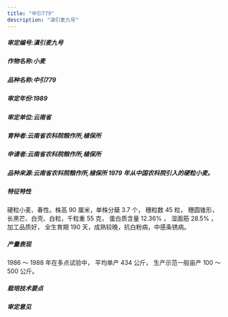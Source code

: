 ```yaml
---
title: "中引779"
description: "滇引麦九号"
---
```

##### 审定编号:滇引麦九号

##### 作物名称:小麦

##### 品种名称:中引779

##### 审定年份:1989

##### 审定单位:云南省

##### 育种者:云南省农科院粮作所,植保所

##### 申请者:云南省农科院粮作所,植保所

##### 品种来源:云南省农科院粮作所,植保所 1979 年从中国农科院引入的硬粒小麦。

##### 特征特性
 硬粒小麦、春性。株高 90 厘米，单株分蘖 3.7 个， 穗粒数 45 粒， 穗圆锥形， 长黑芒、白壳、白粒，千粒重 55 克， 蛋白质含量 12.36% ， 湿面筋 28.5% ， 加工品质好， 全生育期 190 天，成熟较晚，抗白粉病，中感条锈病。

##### 产量表现
 1986 ～ 1988 年在多点试验中， 平均单产 434 公斤， 生产示范一般亩产 100 ～ 500 公斤。 

##### 栽培技术要点


##### 审定意见

